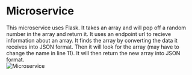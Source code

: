 # Microservice
This microservice uses Flask. It takes an array and will pop off a random number in the array and return it. It uses an endpoint url to recieve information about an array. It finds the array by converting the data it receives into JSON format. Then it will look for the array (may have to change the name in line 11). It will then return the new array into JSON format.  
![Microservice](https://user-images.githubusercontent.com/67990368/199151245-c32b21b8-a10f-4bf6-b529-447f4f852abb.png)
